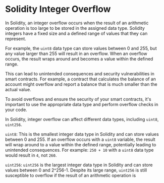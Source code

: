 # Solidity Integer Overflow

In Solidity, an integer overflow occurs when the result of an arithmetic operation is too large to be stored in the assigned data type. Solidity integers have a fixed size and a defined range of values that they can represent. 

For example, the `uint8` data type can store values between 0 and 255, but any value larger than 255 will result in an overflow. When an overflow occurs, the result wraps around and becomes a value within the defined range. 

This can lead to unintended consequences and security vulnerabilities in smart contracts. For example, a contract that calculates the balance of an account might overflow and report a balance that is much smaller than the actual value. 

To avoid overflows and ensure the security of your smart contracts, it's important to use the appropriate data type and perform overflow checks in your code.

In Solidity, integer overflow can affect different data types, including `uint8`, `uint256`.

`uint8`: This is the smallest integer data type in Solidity and can store values between 0 and 255. If an overflow occurs with a `uint8` variable, the result will wrap around to a value within the defined range, potentially leading to unintended consequences. For example: `250 + 10` with a `uint8` data type would result in `4`, not `260`.

`uint256`: `uint256` is the largest integer data type in Solidity and can store values between 0 and 2^256-1. Despite its large range, `uint256` is still susceptible to overflow if the result of an arithmetic operation is
